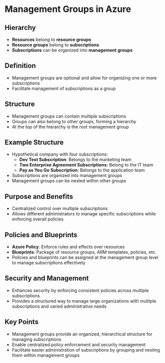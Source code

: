 # Management Groups in Azure

## Hierarchy
- **Resources** belong to **resource groups**
- **Resource groups** belong to **subscriptions**
- **Subscriptions** can be organized into **management groups**

## Definition
- Management groups are optional and allow for organizing one or more subscriptions
- Facilitate management of subscriptions as a group

## Structure
- Management groups can contain multiple subscriptions
- Groups can also belong to other groups, forming a hierarchy
- At the top of the hierarchy is the root management group

## Example Structure
- Hypothetical company with four subscriptions:
  - **Dev Test Subscription**: Belongs to the marketing team
  - **Two Enterprise Agreement Subscriptions**: Belong to the IT team
  - **Pay as You Go Subscription**: Belongs to the application team
- Subscriptions are organized into management groups
- Management groups can be nested within other groups

## Purpose and Benefits
- Centralized control over multiple subscriptions
- Allows different administrators to manage specific subscriptions while enforcing overall policies

## Policies and Blueprints
- **Azure Policy**: Enforce rules and effects over resources
- **Blueprints**: Package of resource groups, ARM templates, policies, etc.
- Policies and blueprints can be assigned at the management group level to manage subscriptions effectively

## Security and Management
- Enhances security by enforcing consistent policies across multiple subscriptions
- Provides a structured way to manage large organizations with multiple subscriptions and varied administrative needs

## Key Points
- Management groups provide an organized, hierarchical structure for managing subscriptions
- Enable centralized policy enforcement and security management
- Facilitate easier administration of subscriptions by grouping and nesting them within management groups